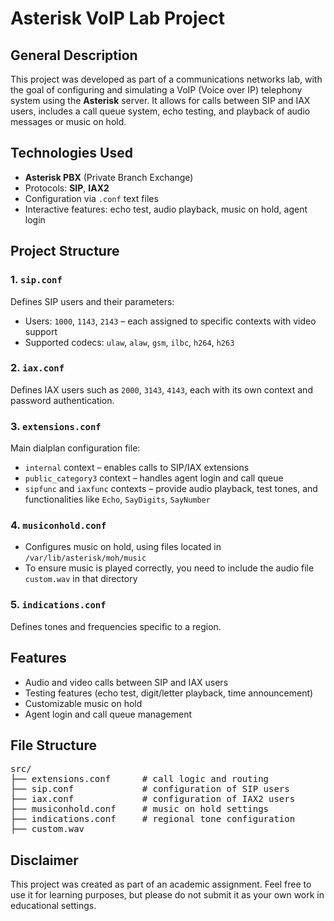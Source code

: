 # Asterisk VoIP Lab Project

## General Description

This project was developed as part of a communications networks lab, with the goal of configuring and simulating a VoIP (Voice over IP) telephony system using the **Asterisk** server. It allows for calls between SIP and IAX users, includes a call queue system, echo testing, and playback of audio messages or music on hold.

## Technologies Used

- **Asterisk PBX** (Private Branch Exchange)
- Protocols: **SIP**, **IAX2**
- Configuration via `.conf` text files
- Interactive features: echo test, audio playback, music on hold, agent login

## Project Structure

### 1. `sip.conf`
Defines SIP users and their parameters:
- Users: `1000`, `1143`, `2143` – each assigned to specific contexts with video support
- Supported codecs: `ulaw`, `alaw`, `gsm`, `ilbc`, `h264`, `h263`

### 2. `iax.conf`
Defines IAX users such as `2000`, `3143`, `4143`, each with its own context and password authentication.

### 3. `extensions.conf`
Main dialplan configuration file:
- `internal` context – enables calls to SIP/IAX extensions
- `public_category3` context – handles agent login and call queue
- `sipfunc` and `iaxfunc` contexts – provide audio playback, test tones, and functionalities like `Echo`, `SayDigits`, `SayNumber`

### 4. `musiconhold.conf`
- Configures music on hold, using files located in `/var/lib/asterisk/moh/music`
- To ensure music is played correctly, you need to include the audio file `custom.wav` in that directory

### 5. `indications.conf`
Defines tones and frequencies specific to a region.

## Features

- Audio and video calls between SIP and IAX users
- Testing features (echo test, digit/letter playback, time announcement)
- Customizable music on hold
- Agent login and call queue management

## File Structure

<pre>
src/
├── extensions.conf      # call logic and routing
├── sip.conf             # configuration of SIP users
├── iax.conf             # configuration of IAX2 users
├── musiconhold.conf     # music on hold settings
├── indications.conf     # regional tone configuration
├── custom.wav
</pre>

## Disclaimer

This project was created as part of an academic assignment. Feel free to use it for learning purposes, but please do not submit it as your own work in educational settings.
